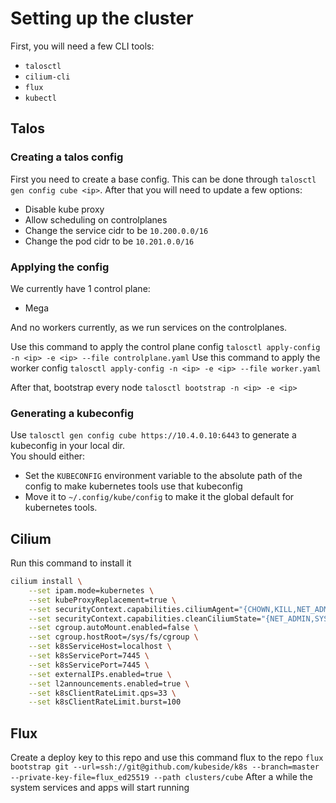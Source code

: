 # Setting up the cluster
First, you will need a few CLI tools:
- `talosctl`
- `cilium-cli`
- `flux`
- `kubectl`

## Talos
### Creating a talos config
First you need to create a base config. This can be done through `talosctl gen config cube <ip>`.
After that you will need to update a few options:
- Disable kube proxy
- Allow scheduling on controlplanes
- Change the service cidr to be `10.200.0.0/16`
- Change the pod cidr to be `10.201.0.0/16`

### Applying the config
We currently have 1 control plane:
- Mega

And no workers currently, as we run services on the controlplanes.

Use this command to apply the control plane config
`talosctl apply-config -n <ip> -e <ip> --file controlplane.yaml`
Use this command to apply the worker config
`talosctl apply-config -n <ip> -e <ip> --file worker.yaml`

After that, bootstrap every node
`talosctl bootstrap -n <ip> -e <ip>`

### Generating a kubeconfig
Use `talosctl gen config cube https://10.4.0.10:6443` to generate a kubeconfig in your local dir.  
You should either:
- Set the `KUBECONFIG` environment variable to the absolute path of the config to make kubernetes tools use that kubeconfig
- Move it to `~/.config/kube/config` to make it the global default for kubernetes tools.

## Cilium
Run this command to install it
```sh
cilium install \
    --set ipam.mode=kubernetes \
    --set kubeProxyReplacement=true \
    --set securityContext.capabilities.ciliumAgent="{CHOWN,KILL,NET_ADMIN,NET_RAW,IPC_LOCK,SYS_ADMIN,SYS_RESOURCE,DAC_OVERRIDE,FOWNER,SETGID,SETUID}" \
    --set securityContext.capabilities.cleanCiliumState="{NET_ADMIN,SYS_ADMIN,SYS_RESOURCE}" \
    --set cgroup.autoMount.enabled=false \
    --set cgroup.hostRoot=/sys/fs/cgroup \
    --set k8sServiceHost=localhost \
    --set k8sServicePort=7445 \
    --set k8sServicePort=7445 \
    --set externalIPs.enabled=true \
    --set l2announcements.enabled=true \
    --set k8sClientRateLimit.qps=33 \
    --set k8sClientRateLimit.burst=100
```
## Flux
Create a deploy key to this repo and use this command flux to the repo
`flux bootstrap git --url=ssh://git@github.com/kubeside/k8s --branch=master --private-key-file=flux_ed25519 --path clusters/cube`
After a while the system services and apps will start running
